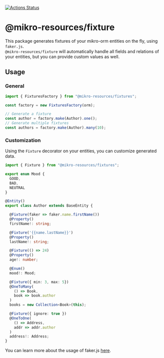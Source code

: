 [![Actions Status](https://github.com/CyriacBr/mikro-resources/workflows/Node%20CI/badge.svg)](https://github.com/CyriacBr/mikro-resources/actions)

# @mikro-resources/fixture

This package generates fixtures of your mikro-orm entities on the fly, using `faker.js`.  
`@mikro-resources/fixture` will automatically handle all fields and relations of your entities, but you can provide custom values as well.

## Usage

### General

```ts
import { FixturesFactory } from "@mikro-resources/fixtures";

const factory = new FixturesFactory(orm);

// Generate a fixture
const author = factory.make(Author).one();
// Generate multiple fixtures
const authors = factory.make(Author).many(10);
```

### Customization
Using the `Fixture` decorator on your entities, you can customize generated data.
```ts
import { Fixture } from "@mikro-resources/fixtures";

export enum Mood {
  GOOD,
  BAD,
  NEUTRAL
}

@Entity()
export class Author extends BaseEntity {

  @Fixture(faker => faker.name.firstName())
  @Property()
  firstName!: string;

  @Fixture('{{name.lastName}}')
  @Property()
  lastName!: string;

  @Fixture(() => 24)
  @Property()
  age!: number;

  @Enum()
  mood!: Mood;

  @Fixture({ min: 3, max: 5})
  @OneToMany(
    () => Book,
    book => book.author
  )
  books = new Collection<Book>(this);

  @Fixture({ ignore: true })
  @OneToOne(
    () => Address,
    addr => addr.author
  )
  address!: Address;
}
```
You can learn more about the usage of faker.js [here](https://www.npmjs.com/package/faker).